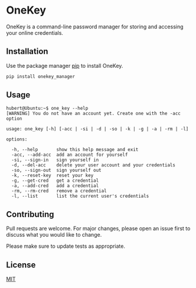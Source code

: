 # OneKey

OneKey is a command-line password manager for storing and accessing your online credentials.

## Installation

Use the package manager [pip](https://pip.pypa.io/en/stable/) to install OneKey.

```bash
pip install onekey_manager
```

## Usage

```
hubert@Ubuntu:~$ one_key --help
[WARNING] You do not have an account yet. Create one with the -acc option

usage: one_key [-h] [-acc | -si | -d | -so | -k | -g | -a | -rm | -l]

options:

  -h, --help       show this help message and exit
  -acc, --add-acc  add an account for yourself
  -si, --sign-in   sign yourself in
  -d, --del-acc    delete your user account and your credentials
  -so, --sign-out  sign yourself out
  -k, --reset-key  reset your key
  -g, --get-cred   get a credential
  -a, --add-cred   add a credential
  -rm, --rm-cred   remove a credential
  -l, --list       list the current user's credentials
```

## Contributing

Pull requests are welcome. For major changes, please open an issue first
to discuss what you would like to change.

Please make sure to update tests as appropriate.

## License

[MIT](https://choosealicense.com/licenses/mit/)
